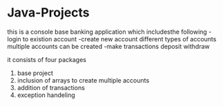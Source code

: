 # Java-Projects

this is a console base banking application which includesthe following
    -login to existion account
    -create new account
      different types of accounts
      multiple accounts can be created
    -make transactions
      deposit
      withdraw 

it consists of four packages
1. base project
2. inclusion of arrays to create multiple accounts
3. addition of transactions
4. exception handeling
